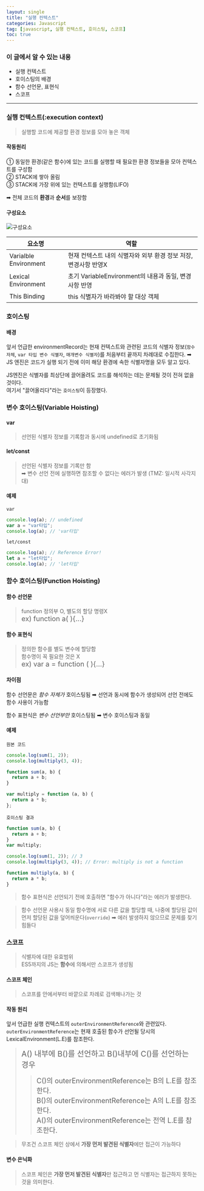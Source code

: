 ```yaml
---
layout: single
title: "실행 컨텍스트"
categories: Javascript
tag: [javascript, 실행 컨텍스트, 호이스팅, 스코프]
toc: true
---
```


### 이 글에서 알 수 있는 내용

- 실행 컨텍스트
- 호이스팅의 배경
- 함수 선언문, 표현식
- 스코프

---

### **실행 컨텍스트**(:execution context)

> 실행할 코드에 제공할 환경 정보를 모아 놓은 객체

#### 작동원리

① 동일한 환경(같은 함수)에 있는 코드를 실행할 때 필요한 환경 정보들을 모아 컨텍스트를 구성함  
② STACK에 쌓아 올림  
③ STACK에 가장 위에 있는 컨텍스트를 실행함(LIFO)

➡︎ 전체 코드의 **환경**과 **순서**를 보장함

#### 구성요소

![구성요소](https://user-images.githubusercontent.com/40657327/142833971-dd79cf84-20ab-4f12-a520-d8ce561a6f5f.png)

| 요소명                | 역할                                                            |
| --------------------- | --------------------------------------------------------------- |
| Varialble Environment | 현재 컨텍스트 내의 식별자와 외부 환경 정보 저장, 변경사항 반영X |
| Lexical Environment   | 초기 VariableEnvironment의 내용과 동일, 변경사항 반영           |
| This Binding          | this 식별자가 바라봐야 할 대상 객체                             |

### 호이스팅

#### 배경

앞서 언급한 environmentRecord는 현재 컨텍스트와 관련된 코드의 식별자 정보(`함수 자체`, `var 타입 변수 식별자`, `매개변수 식별자`)를 처음부터 끝까지 차례대로 수집한다. ➡︎ JS 엔진은 코드가 실행 되기 전에 이미 해당 환경에 속한 식별자명을 모두 알고 있다.

JS엔진은 식별자를 최상단에 끌어올려도 코드를 해석하는 데는 문제될 것이 전혀 없을 것이다.  
여기서 "끌어올리다"라는 `호이스팅`이 등장했다.

### 변수 호이스팅(Variable Hoisting)

#### var

> 선언된 식별자 정보를 기록함과 동시에 undefined로 초기화됨

#### let/const

> 선언된 식별자 정보를 기록만 함  
> ➡︎ 변수 선언 전에 실행하면 참조할 수 없다는 에러가 발생 (TMZ: 일시적 사각지대)

#### 예제

`var`

```javascript
console.log(a); // undefined
var a = "var타입";
console.log(a); // 'var타입'
```

`let/const`

```javascript
console.log(a); // Reference Error!
let a = "let타입";
console.log(a); // 'let타입'
```

### 함수 호이스팅(Function Hoisting)

#### 함수 선언문

> function 정의부 O, 별도의 할당 명령X  
> <span style="font-size:18px">ex) function a( ){...}</span>

#### 함수 표현식

> 정의한 함수를 별도 변수에 할당함  
> 함수명이 꼭 필요한 것은 X  
> <span style="font-size:18px">ex) var a = function ( ){...}</span>

#### 차이점

함수 선언문은 _함수 자체가_ 호이스팅됨 ➡︎ 선언과 동시에 함수가 생성되어 선언 전에도 함수 사용이 가능함

함수 표현식은 _변수 선언부만_ 호이스팅됨 ➡︎ 변수 호이스팅과 동일

#### 예제

`원본 코드`

```javascript
console.log(sum(1, 2));
console.log(multiply(3, 4));

function sum(a, b) {
  return a + b;
}

var multiply = function (a, b) {
  return a * b;
};
```

`호이스팅 결과`

```javascript
function sum(a, b) {
  return a + b;
}
var multiply;

console.log(sum(1, 2)); // 3
console.log(multiply(3, 4)); // Error: multiply is not a function

function multiply(a, b) {
  return a * b;
}
```

> 함수 표현식은 선언되기 전에 호출하면 "함수가 아니다"라는 에러가 발생한다.

> 함수 선언문 사용시 동일 함수명에 서로 다른 값을 할당할 때, 나중에 할당된 값이 먼저 할당된 값을 덮어씌운다(`override`)
> ➡︎ 에러 발생하지 않으므로 문제를 찾기 힘들다

### 스코프

> 식별자에 대한 유효범위  
> ES5까지의 JS는 **함수**에 의해서만 스코프가 생성됨

#### 스코프 체인

> 스코프를 안에서부터 바깥으로 차례로 검색해나가는 것

#### 작동 원리

앞서 언급한 실행 컨텍스트의 `outerEnvironmentReference`와 관련있다.  
`outerEnvironmentReference`는 현재 호출된 함수가 선언될 당시의 LexicalEnvironment(L.E)를 참조한다.

> <span style="font-size:20px">A() 내부에 B()를 선언하고 B()내부에 C()를 선언하는 경우 </span>
>
> > <span style="font-size:18px">C()의 outerEnvironmentReference는 B의 L.E를 참조한다.</span>  
> > <span style="font-size:18px">B()의 outerEnvironmentReference는 A의 L.E를 참조한다.</span>  
> > <span style="font-size:18px">A()의 outerEnvironmentReference는 전역 L.E를 참조한다.</span>

> 무조건 스코프 체인 상에서 **가장 먼저 발견된 식별자**에만 접근이 가능하다

#### 변수 은닉화

> 스코프 체인은 **가장 먼저 발견된 식별자**만 접근하고 먼 식별자는 접근하지 못하는 것을 의미한다.
